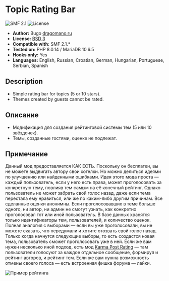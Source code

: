 # Topic Rating Bar
![SMF 2.1](https://img.shields.io/badge/SMF-2.1-ed6033.svg?style=flat)
![License](https://img.shields.io/github/license/dragomano/topic-rating-bar)

* **Author:** Bugo [dragomano.ru](https://dragomano.ru/mods/topic-rating-bar)
* **License:** [BSD 3](https://github.com/dragomano/Topic-Rating-Bar/blob/master/LICENSE)
* **Compatible with:** SMF 2.1.*
* **Tested on:** PHP 8.0.14 / MariaDB 10.6.5
* **Hooks only:** Yes
* **Languages:** English, Russian, Croatian, German, Hungarian, Portuguese, Serbian, Spanish

## Description
* Simple rating bar for topics (5 or 10 stars).
* Themes created by guests cannot be rated.

## Описание
* Модификация для создания рейтинговой системы тем (5 или 10 звёздочек).
* Темы, созданные гостями, оценке не подлежат.

## Примечание
Данный мод предоставляется КАК ЕСТЬ. Поскольку он бесплатен, вы не можете выдвигать автору свои хотелки. Но можно делиться идеями по улучшению или найденными ошибками.
Идея этого мода проста — каждый пользователь, если у него есть права, может проголосовать за конкретную тему, повлияв тем самым на её конечный рейтинг. Однако пользователь не может забрать свой голос назад, даже если тема перестала ему нравиться, или же по каким-либо другим причинам. Все сделанные оценки анонимны. Если проголосовавших в теме больше одного, ни автор, ни админ не смогут узнать, как конкретно проголосовал тот или иной пользователь. В базе данных хранятся только идентификаторы тем, пользователей, и количество оценок. Полная аналогия с выборами — если вы уже проголосовали, вы не можете сказать, что передумали и хотите отозвать свой голос назад. Только когда начнутся следующие выборы, то есть создаcтся новая тема, пользователь сможет проголосовать уже в ней. Если же вам нужен несколько иной подход, есть мод [Karma Post Rating](https://ko-fi.com/s/37278cd45d) — там пользователи голосуют за каждое отдельное сообщение, формируя и рейтинг авторов, и рейтинг тем. Если же вам нужна возможность отмены своего голоса — есть встроенная фишка форума — лайки.

![Пример рейтинга](https://user-images.githubusercontent.com/229402/72662059-d28d2600-3a03-11ea-916b-ca64820fc9a0.png)

